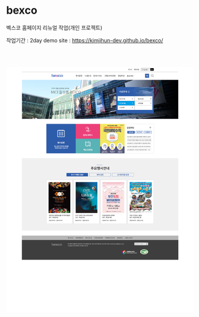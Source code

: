 # bexco

벡스코 홈페이지 리뉴얼 작업(개인 프로젝트)

작업기간 : 2day
demo site : https://kimjihun-dev.github.io/bexco/

<br><br>

<img src="https://github.com/kimjihun-dev/bexco/blob/master/bexco_re.jpg">

